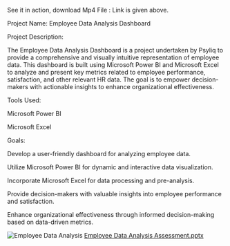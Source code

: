 See it in action, download Mp4 File : Link is given above.

Project Name: Employee Data Analysis Dashboard

Project Description:

The Employee Data Analysis Dashboard is a project undertaken by Psyliq to provide a comprehensive and visually intuitive representation of employee data. This dashboard is built using Microsoft Power BI and Microsoft Excel to analyze and present key metrics related to employee performance, satisfaction, and other relevant HR data. The goal is to empower decision-makers with actionable insights to enhance organizational effectiveness.

Tools Used:

Microsoft Power BI

Microsoft Excel

Goals:

Develop a user-friendly dashboard for analyzing employee data.

Utilize Microsoft Power BI for dynamic and interactive data visualization.

Incorporate Microsoft Excel for data processing and pre-analysis.

Provide decision-makers with valuable insights into employee performance and satisfaction.

Enhance organizational effectiveness through informed decision-making based on data-driven metrics.

![Employee Data Analysis](https://github.com/Khushbooo123/Employee-Data-Analysis-Dashboard/assets/52238176/997a8515-9623-4f97-973a-02541ea022fb)
[Employee Data Analysis Assessment.pptx](https://github.com/Khushbooo123/Employee-Data-Analysis-Dashboard/files/14222500/Employee.Data.Analysis.Assessment.pptx)

